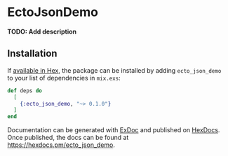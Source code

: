 # EctoJsonDemo

**TODO: Add description**

## Installation

If [available in Hex](https://hex.pm/docs/publish), the package can be installed
by adding `ecto_json_demo` to your list of dependencies in `mix.exs`:

```elixir
def deps do
  [
    {:ecto_json_demo, "~> 0.1.0"}
  ]
end
```

Documentation can be generated with [ExDoc](https://github.com/elixir-lang/ex_doc)
and published on [HexDocs](https://hexdocs.pm). Once published, the docs can
be found at <https://hexdocs.pm/ecto_json_demo>.

